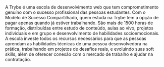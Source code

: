 A Trybe é uma escola de desenvolvimento web que tem comprometimento genuíno com o sucesso profissional das pessoas estudantes. Com o Modelo de Sucesso Compartilhado, quem estuda na Trybe tem a opção de pagar apenas quando já estiver trabalhando. São mais de 1500 horas de formação, distribuídas entre estudo de conteúdo, aulas ao vivo, projetos individuais e em grupo e desenvolvimento de habilidades socioemocionais. A escola investe todos os recursos necessários para que as pessoas aprendam as habilidades técnicas de uma pessoa desenvolvedora na prática, trabalhando em projetos de desafios reais, e evoluindo suas soft skills, além de oferecer conexão com o mercado de trabalho e ajudar na contratação.
